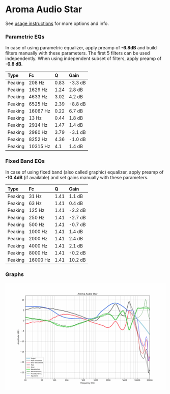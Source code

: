 # Aroma Audio Star
See [usage instructions](https://github.com/jaakkopasanen/AutoEq#usage) for more options and info.

### Parametric EQs
In case of using parametric equalizer, apply preamp of **-6.8dB** and build filters manually
with these parameters. The first 5 filters can be used independently.
When using independent subset of filters, apply preamp of **-6.8 dB**.

| Type    | Fc       |    Q | Gain    |
|:--------|:---------|:-----|:--------|
| Peaking | 208 Hz   | 0.83 | -3.3 dB |
| Peaking | 1629 Hz  | 1.24 | 2.8 dB  |
| Peaking | 4633 Hz  | 3.02 | 4.2 dB  |
| Peaking | 6525 Hz  | 2.39 | -8.8 dB |
| Peaking | 16067 Hz | 0.22 | 6.7 dB  |
| Peaking | 13 Hz    | 0.44 | 1.8 dB  |
| Peaking | 2914 Hz  | 1.47 | 1.4 dB  |
| Peaking | 2980 Hz  | 3.79 | -3.1 dB |
| Peaking | 8252 Hz  | 4.36 | -1.0 dB |
| Peaking | 10315 Hz | 4.1  | 1.4 dB  |

### Fixed Band EQs
In case of using fixed band (also called graphic) equalizer, apply preamp of **-10.4dB**
(if available) and set gains manually with these parameters.

| Type    | Fc       |    Q | Gain    |
|:--------|:---------|:-----|:--------|
| Peaking | 31 Hz    | 1.41 | 1.1 dB  |
| Peaking | 63 Hz    | 1.41 | 0.4 dB  |
| Peaking | 125 Hz   | 1.41 | -2.2 dB |
| Peaking | 250 Hz   | 1.41 | -2.7 dB |
| Peaking | 500 Hz   | 1.41 | -0.7 dB |
| Peaking | 1000 Hz  | 1.41 | 1.4 dB  |
| Peaking | 2000 Hz  | 1.41 | 2.4 dB  |
| Peaking | 4000 Hz  | 1.41 | 2.1 dB  |
| Peaking | 8000 Hz  | 1.41 | -0.2 dB |
| Peaking | 16000 Hz | 1.41 | 10.2 dB |

### Graphs
![](./Aroma%20Audio%20Star.png)